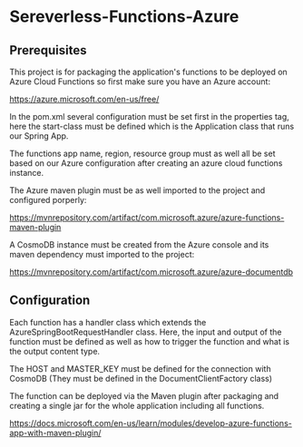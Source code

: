 # Sereverless-Functions-Azure

## Prerequisites

This project is for packaging the application's functions to be deployed on Azure Cloud Functions so first make sure you have an Azure account: 

https://azure.microsoft.com/en-us/free/

In the pom.xml several configuration must be set first in the properties tag, here the start-class must be defined which is the Application class that runs our Spring App.

The functions app name, region, resource group must as well all be set based on our Azure configuration after creating an azure cloud functions instance.

The Azure maven plugin must be as well imported to the project and configured porperly:

https://mvnrepository.com/artifact/com.microsoft.azure/azure-functions-maven-plugin

A CosmoDB instance must be created from the Azure console and its maven dependency must imported to the project:

https://mvnrepository.com/artifact/com.microsoft.azure/azure-documentdb


## Configuration

Each function has a handler class which extends the AzureSpringBootRequestHandler class. Here, the input and output of the function must be defined as well as how to trigger the function and what is the output content type.

The HOST and MASTER_KEY must be defined for the connection with CosmoDB (They must be defined in the DocumentClientFactory class)

The function can be deployed via the Maven plugin after packaging and creating a single jar for the whole application including all functions.

https://docs.microsoft.com/en-us/learn/modules/develop-azure-functions-app-with-maven-plugin/
